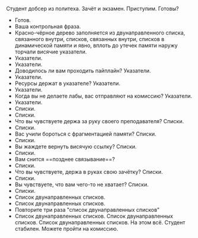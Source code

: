 Студент добсер из политеха. Зачёт и экзамен. Приступим. Готовы?
- Готов.
- Ваша контрольная фраза.
- Красно-чёрное дерево заполняется из двунаправленного списка, связанного внутри, списков, связанных внутри, списков в динамической памяти и явно, вплоть до утечек памяти наружу торчали висячие указатели.
- Указатели.
- Указатели.
- Доводилось ли вам проходить пайплайн? Указатели.
- Указатели.
- Ресурсы держат в указателе? Указатели.
- Указатели.
- Когда вы не делаете лабы, вас отправляют на комиссию? Указатели.
- Указатели.
- Списки.
- Списки.
- Что вы чувствуете держа за руку своего преподавателя? Списки.
- Списки.
- Вас учили бороться с фрагментацией памяти? Списки.
- Списки.
- Вы жаждете вернуть висячую ссылку? Списки.
- Списки.
- Вам снится ==позднее связывание==?
- Списки.
- Что вы чувствуете, держа в руках свою зачётку? Списки.
- Списки.
- Вы чувствуете, что вам чего-то не хватает? Списки.
- Списки.
- Список двунаправленных списков.
- Список двунаправленных списков.
- Повторите три раза "список двунаправленных списков"
- Список двунаправленных списков. Список двунаправленных списков. Список двунаправленных списков.
На этом всё. Студент стабилен. Можете пройти на комиссию.